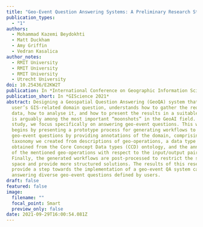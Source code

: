 ```yaml
---
title: "Geo-Event Question Answering Systems: A Preliminary Research Study"
publication_types:
  - "1"
authors:
  - Mohammad Kazemi Beydokhti
  - Matt Duckham
  - Amy Griffin
  - Vedran Kasalica
author_notes:
  - RMIT University
  - RMIT University
  - RMIT University
  - Utrecht University
doi: 10.25436/E2KW2T
publication: In *International Conference on Geographic Information Science*
publication_short: In *GIScience 2021*
abstract: Designing a Geospatial Question Answering (GeoQA) system that takes a
  user’s GIS-related domain question, understands how to gather the required
  data, how to analyse it, and how to present the results in a suitable format
  is arguably among the most important “moonshots” in the GeoAI field. In this
  study, we focus specifically on answering geo-event questions. This work
  begins by presenting a prototype process for generating workflows to answer
  geo-event questions by providing annotations of the domain, comprising a tool
  taxonomy we created from descriptions of geo-operations, a data type ontology
  obtained from the Core Concept Data types (CCD) ontology, and the annotations
  of the mentioned geo-operations with respect to the input/output pairs.
  Finally, the generated workflows are post-processed to restrict the solution
  space and provide more structured solutions. The results of this research
  provide a step towards the implementation of a geo-event QA system capable of
  answering diverse geo-event questions defined by users.
draft: false
featured: false
image:
  filename: ""
  focal_point: Smart
  preview_only: false
date: 2021-09-29T16:00:54.081Z
---
```

